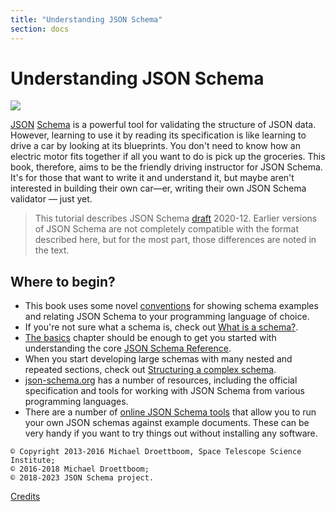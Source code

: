 ```yaml
---
title: "Understanding JSON Schema"
section: docs
---
```


Understanding JSON Schema
=========================

<img src="understanding/octopus.svg" className="w-1/2 float-right" />

[JSON](../learn/glossary#json) [Schema](../learn/glossary#schema) is a powerful tool for validating the structure of JSON
data. However, learning to use it by reading its specification is like
learning to drive a car by looking at its blueprints. You don\'t need to
know how an electric motor fits together if all you want to do is pick
up the groceries. This book, therefore, aims to be the friendly driving
instructor for JSON Schema. It\'s for those that want to write it and
understand it, but maybe aren\'t interested in building their own
car—er, writing their own JSON Schema validator — just yet.

> This tutorial describes JSON Schema [draft](../learn/glossary#draft) 2020-12. Earlier versions of
JSON Schema are not completely compatible with the format
described here, but for the most part, those differences are noted
in the text.

## Where to begin?

-   This book uses some novel [conventions](../understanding-json-schema/conventions)
    for showing schema examples and relating JSON Schema to your
    programming language of choice.
-   If you\'re not sure what a schema is, check out [What is a schema?](../understanding-json-schema/about).
-   [The basics](../understanding-json-schema/basics) chapter should be enough to get you started
    with understanding the core [JSON Schema Reference](../understanding-json-schema/reference).
-   When you start developing large schemas with many nested and
    repeated sections, check out [Structuring a complex schema](../understanding-json-schema/structuring).
-   [json-schema.org](http://json-schema.org) has a number of resources,
    including the official specification and tools for working with JSON
    Schema from various programming languages.
-   There are a number of [online JSON Schema tools](https://json-schema.org/implementations.html#validator-web%20(online))
    that allow you to run your own JSON schemas against example
    documents. These can be very handy if you want to try things out
    without installing any software.


`© Copyright 2013-2016 Michael Droettboom, Space Telescope Science Institute;`<br />
`© 2016-2018 Michael Droettboom;`<br/>
`© 2018-2023 JSON Schema project.`

[Credits](../understanding-json-schema/credits)